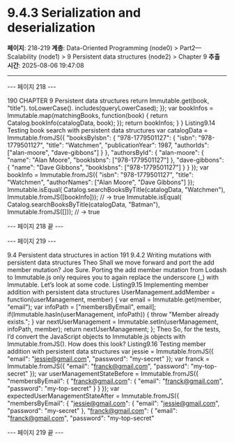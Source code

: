 # 9.4.3 Serialization and deserialization

**페이지**: 218-219
**계층**: Data-Oriented Programming (node0) > Part2—Scalability (node1) > 9 Persistent data structures (node2) > Chapter 9
**추출 시간**: 2025-08-06 19:47:08

---


--- 페이지 218 ---

190 CHAPTER 9 Persistent data structures
return Immutable.get(book, "title").
toLowerCase().
includes(queryLowerCased);
});
var bookInfos = Immutable.map(matchingBooks, function(book) {
return Catalog.bookInfo(catalogData, book);
});
return bookInfos;
}
}
Listing9.14 Testing book search with persistent data structures
var catalogData = Immutable.fromJS({
"booksByIsbn": {
"978-1779501127": {
"isbn": "978-1779501127",
"title": "Watchmen",
"publicationYear": 1987,
"authorIds": ["alan-moore",
"dave-gibbons"]
}
},
"authorsById": {
"alan-moore": {
"name": "Alan Moore",
"bookIsbns": ["978-1779501127"]
},
"dave-gibbons": {
"name": "Dave Gibbons",
"bookIsbns": ["978-1779501127"]
}
}
});
var bookInfo = Immutable.fromJS({
"isbn": "978-1779501127",
"title": "Watchmen",
"authorNames": ["Alan Moore",
"Dave Gibbons"]
});
Immutable.isEqual(
Catalog.searchBooksByTitle(catalogData, "Watchmen"),
Immutable.fromJS([bookInfo]));
// → true
Immutable.isEqual(
Catalog.searchBooksByTitle(catalogData, "Batman"),
Immutable.fromJS([]));
// → true

--- 페이지 218 끝 ---


--- 페이지 219 ---

9.4 Persistent data structures in action 191
9.4.2 Writing mutations with persistent data structures
Theo Shall we move forward and port the add member mutation?
Joe Sure. Porting the add member mutation from Lodash to Immutable.js only
requires you to again replace the underscore (_) with Immutable. Let’s look at
some code.
Listing9.15 Implementing member addition with persistent data structures
UserManagement.addMember = function(userManagement, member) {
var email = Immutable.get(member, "email");
var infoPath = ["membersByEmail", email];
if(Immutable.hasIn(userManagement, infoPath)) {
throw "Member already exists.";
}
var nextUserManagement = Immutable.setIn(userManagement,
infoPath,
member);
return nextUserManagement;
};
Theo So, for the tests, I’d convert the JavaScript objects to Immutable.js objects with
Immutable.fromJS(). How does this look?
Listing9.16 Testing member addition with persistent data structures
var jessie = Immutable.fromJS({
"email": "jessie@gmail.com",
"password": "my-secret"
});
var franck = Immutable.fromJS({
"email": "franck@gmail.com",
"password": "my-top-secret"
});
var userManagementStateBefore = Immutable.fromJS({
"membersByEmail": {
"franck@gmail.com": {
"email": "franck@gmail.com",
"password": "my-top-secret"
}
}
});
var expectedUserManagementStateAfter = Immutable.fromJS({
"membersByEmail": {
"jessie@gmail.com": {
"email": "jessie@gmail.com",
"password": "my-secret"
},
"franck@gmail.com": {
"email": "franck@gmail.com",
"password": "my-top-secret"

--- 페이지 219 끝 ---

